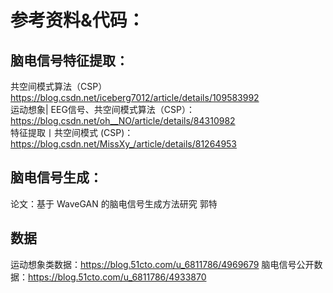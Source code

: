 # 参考资料&代码：
## 脑电信号特征提取：
共空间模式算法（CSP）https://blog.csdn.net/iceberg7012/article/details/109583992  
运动想象| EEG信号、共空间模式算法（CSP）：https://blog.csdn.net/oh__NO/article/details/84310982  
特征提取丨共空间模式 (CSP)：https://blog.csdn.net/MissXy_/article/details/81264953 
## 脑电信号生成：
论文：基于 WaveGAN 的脑电信号生成方法研究 郭特
## 数据
运动想象类数据：https://blog.51cto.com/u_6811786/4969679 
脑电信号公开数据：https://blog.51cto.com/u_6811786/4933870 
